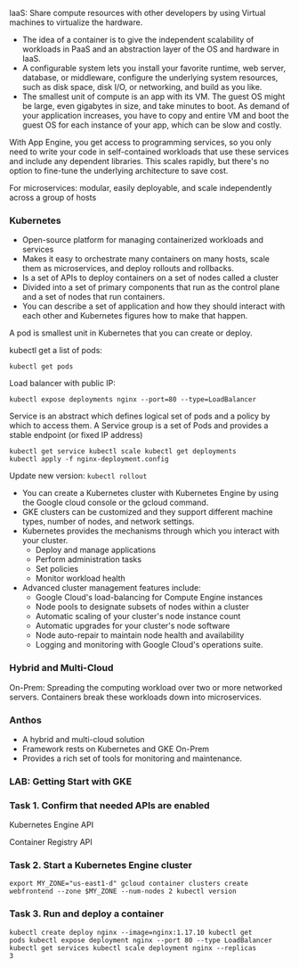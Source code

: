 IaaS: Share compute resources with other developers by using Virtual machines to virtualize the hardware.
- The idea of a container is to give the independent scalability of workloads in PaaS and an abstraction layer of the OS and hardware in IaaS.
- A configurable system lets you install your favorite runtime, web server, database, or middleware, configure the underlying system resources, such as disk space, disk I/O, or networking, and build as you like.
- The smallest unit of compute is an app with its VM. The guest OS might be large, even gigabytes in size, and take minutes to boot. As demand of your application increases, you have to copy and entire VM and boot the guest OS for each instance of your app, which can be slow and costly.

With App Engine, you get access to programming services, so you only need to write your code in self-contained workloads that use these services and include any dependent libraries.
This scales rapidly, but there's no option to fine-tune the underlying architecture to save cost.

For microservices: modular, easily deployable, and scale independently across a group of hosts

### Kubernetes
- Open-source platform for managing containerized workloads and services
- Makes it easy to orchestrate many containers on many hosts, scale them as microservices, and deploy rollouts and rollbacks.
- Is a set of APIs to deploy containers on a set of nodes called a cluster
- Divided into a set of primary components that run as the control plane and a set of nodes that run containers.
- You can describe a set of application and how they should interact with each other and Kubernetes figures how to make that happen.

A pod is smallest unit in Kubernetes that you can create or deploy.

kubectl
get a list of pods: 

`kubectl get pods`

Load balancer with public IP: 

`kubectl expose deployments nginx --port=80 --type=LoadBalancer`

Service is an abstract which defines logical set of pods and a policy by which to access them.
A Service group is a set of Pods and provides a stable endpoint (or fixed IP address)

<code>kubectl get service
kubectl scale
kubectl get deployments
kubectl apply -f nginx-deployment.config</code>

Update new version: `kubectl rollout`

- You can create a Kubernetes cluster with Kubernetes Engine by using the Google cloud console or the gcloud command.
- GKE clusters can be customized and they support different machine types, number of nodes, and network settings.
- Kubernetes provides the mechanisms through which you interact with your cluster.
	- Deploy and manage applications
	- Perform administration tasks
	- Set policies
	- Monitor workload health
- Advanced cluster management features include:
	- Google Cloud's load-balancing for Compute Engine instances
	- Node pools to designate subsets of nodes within a cluster
	- Automatic scaling of your cluster's node instance count
	- Automatic upgrades for your cluster's node software
	- Node auto-repair to maintain node health and availability
	- Logging and monitoring with Google Cloud's operations suite.

### Hybrid and Multi-Cloud
On-Prem:
Spreading the computing workload over two or more networked servers.
Containers break these workloads down into microservices.

### Anthos
- A hybrid and multi-cloud solution
- Framework rests on Kubernetes and GKE On-Prem
- Provides a rich set of tools for monitoring and maintenance.

### LAB: Getting Start with GKE
### Task 1. Confirm that needed APIs are enabled
Kubernetes Engine API

Container Registry API

### Task 2. Start a Kubernetes Engine cluster
<code>export MY_ZONE="us-east1-d"
gcloud container clusters create webfrontend --zone $MY_ZONE --num-nodes 2
kubectl version</code>

### Task 3. Run and deploy a container

<code>kubectl create deploy nginx --image=nginx:1.17.10
kubectl get pods
kubectl expose deployment nginx --port 80 --type LoadBalancer
kubectl get services
kubectl scale deployment nginx --replicas 3</code>
